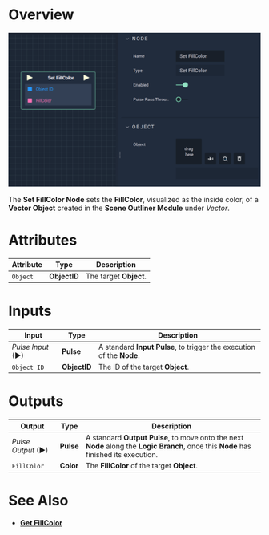 # Overview

![The Set FillColor Node.](../../../.gitbook/assets/setfillcolor.png)

The **Set FillColor Node** sets the **FillColor**, visualized as the inside color, of a **Vector Object** created in the **Scene Outliner Module** under *Vector*. 

# Attributes

|Attribute|Type|Description|
|---|---|---|
| `Object` | **ObjectID** | The target **Object**. |

# Inputs

|Input|Type|Description|
|---|---|---|
|*Pulse Input* (►)|**Pulse**|A standard **Input Pulse**, to trigger the execution of the **Node**.|
| `Object ID` | **ObjectID** | The ID of the target **Object**. |

# Outputs

|Output|Type|Description|
|---|---|---|
|*Pulse Output* (►)|**Pulse**|A standard **Output Pulse**, to move onto the next **Node** along the **Logic Branch**, once this **Node** has finished its execution.|
|`FillColor`|**Color**| The **FillColor** of the target **Object**.|

# See Also

* [**Get FillColor**](getfillcolor.md)

